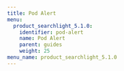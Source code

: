 ```yaml
---
title: Pod Alert
menu:
  product_searchlight_5.1.0:
    identifier: pod-alert
    name: Pod Alert
    parent: guides
    weight: 25
menu_name: product_searchlight_5.1.0 
---
```

